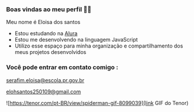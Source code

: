 ### Boas vindas ao meu perfil 🍁🖤

Meu nome é Eloisa dos santos 

- Estou estudando na [Alura](https://www.alura.com.br)
- Estou me desenvolvendo na linguagem JavaScript
- Utilizo esse espaço para minha organização e compartilhamento dos meus projetos desenvolvidos

### Você pode entrar em contato comigo :

serafim.eloisa@escola.pr.gov.br

elohsantos250109@gmail.com

![https://tenor.com/pt-BR/view/spiderman-gif-8099039](link GIF do Tenor)
